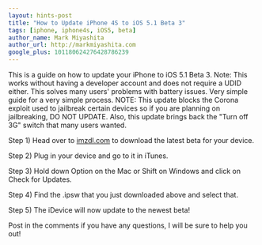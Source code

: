 ```yaml
---
layout: hints-post
title: "How to Update iPhone 4S to iOS 5.1 Beta 3"
tags: [iphone, iphone4s, iOS5, beta]
author_name: Mark Miyashita
author_url: http://markmiyashita.com
google_plus: 101180624276428786239
---
```


This is a guide on how to update your iPhone to iOS 5.1 Beta 3. Note: This works without having a developer account and does not require a UDID either. This solves many users' problems with battery issues. Very simple guide for a very simple process. NOTE: This update blocks the Corona exploit used to jailbreak certain devices so if you are planning on jailbreaking, DO NOT UPDATE. Also, this update brings back the "Turn off 3G" switch that many users wanted.

Step 1) Head over to <a href="http://imzdl.com/">imzdl.com</a> to download the latest beta for your device.

Step 2) Plug in your device and go to it in iTunes.

Step 3) Hold down Option on the Mac or Shift on Windows and click on Check for Updates.

Step 4) Find the .ipsw that you just downloaded above and select that.

Step 5) The iDevice will now update to the newest beta!

Post in the comments if you have any questions, I will be sure to help you out!